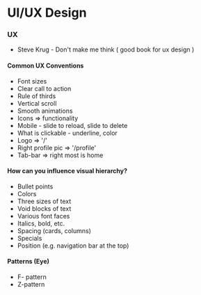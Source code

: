 # UI/UX Design

### UX

* Steve Krug - Don't make me think \( good book for ux design \)

#### Common UX Conventions

* Font sizes
* Clear call to action
* Rule of thirds
* Vertical scroll
* Smooth animations
* Icons =&gt; functionality
* Mobile - slide to reload, slide to delete
* What is clickable - underline, color
* Logo =&gt; '/'
* Right profile pic =&gt; '/profile'
* Tab-bar =&gt; right most is home

#### How can you influence visual hierarchy?

* Bullet points
* Colors
* Three sizes of text
* Void blocks of text
* Various font faces
* Italics, bold, etc.
* Spacing \(cards, columns\)
* Specials
* Position \(e.g. navigation bar at the top\)

#### Patterns \(Eye\)

* F- pattern
* Z-pattern

